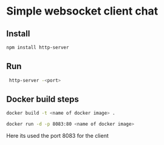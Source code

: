 # Simple websocket client chat

## Install
 ``` bash
 npm install http-server
 ```

 ## Run
 ```bash
  http-server -<port> 
```

## Docker build steps
```bash
docker build -t <name of docker image> .

docker run -d -p 8083:80 <name of docker image>
```

Here its used the port 8083 for the client